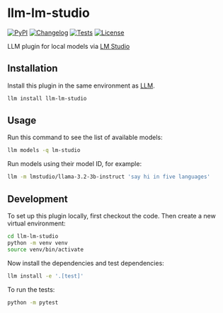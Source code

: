 # llm-lm-studio

[![PyPI](https://img.shields.io/pypi/v/llm-lm-studio.svg)](https://pypi.org/project/llm-lm-studio/)
[![Changelog](https://img.shields.io/github/v/release/simonw/llm-lm-studio?include_prereleases&label=changelog)](https://github.com/simonw/llm-lm-studio/releases)
[![Tests](https://github.com/simonw/llm-lm-studio/actions/workflows/test.yml/badge.svg)](https://github.com/simonw/llm-lm-studio/actions/workflows/test.yml)
[![License](https://img.shields.io/badge/license-Apache%202.0-blue.svg)](https://github.com/simonw/llm-lm-studio/blob/main/LICENSE)

LLM plugin for local models via [LM Studio](https://lmstudio.ai/)

## Installation

Install this plugin in the same environment as [LLM](https://llm.datasette.io/).
```bash
llm install llm-lm-studio
```
## Usage

Run this command to see the list of available models:

```bash
llm models -q lm-studio
```
Run models using their model ID, for example:
```bash
llm -m lmstudio/llama-3.2-3b-instruct 'say hi in five languages'
```

## Development

To set up this plugin locally, first checkout the code. Then create a new virtual environment:
```bash
cd llm-lm-studio
python -m venv venv
source venv/bin/activate
```
Now install the dependencies and test dependencies:
```bash
llm install -e '.[test]'
```
To run the tests:
```bash
python -m pytest
```
